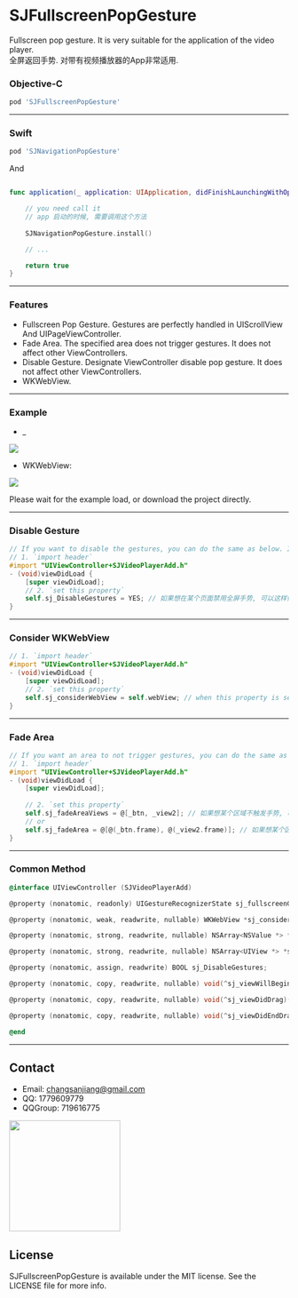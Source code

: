 # SJFullscreenPopGesture
Fullscreen pop gesture. It is very suitable for the application of the video player.    
全屏返回手势.  对带有视频播放器的App非常适用.

### Objective-C
```ruby
pod 'SJFullscreenPopGesture'
```
___

### Swift
```ruby
pod 'SJNavigationPopGesture'
```
And

```swift

func application(_ application: UIApplication, didFinishLaunchingWithOptions launchOptions: [UIApplicationLaunchOptionsKey: Any]?) -> Bool {

    // you need call it
    // app 启动的时候, 需要调用这个方法
    
    SJNavigationPopGesture.install()

    // ...

    return true
}
```
___


### Features
- Fullscreen Pop Gesture. Gestures are perfectly handled in UIScrollView And UIPageViewController.
- Fade Area. The specified area does not trigger gestures. It does not affect other ViewControllers.
- Disable Gesture. Designate ViewController disable pop gesture. It does not affect other ViewControllers.
- WKWebView.
___

### Example

- _
<img src="https://github.com/changsanjiang/SJVideoPlayerBackGR/blob/master/SJBackGRProject/SJBackGRProject/ex1.gif" />

- WKWebView:
<img src="https://github.com/changsanjiang/SJVideoPlayerBackGR/blob/master/SJBackGRProject/SJBackGRProject/ex2.gif" />

Please wait for the example load, or download the project directly.
___

### Disable Gesture

```Objective-C
// If you want to disable the gestures, you can do the same as below. It does not affect other ViewControllers.
// 1. `import header`
#import "UIViewController+SJVideoPlayerAdd.h"
- (void)viewDidLoad {
    [super viewDidLoad];
    // 2. `set this property`
    self.sj_DisableGestures = YES; // 如果想在某个页面禁用全屏手势, 可以这样做. 不影响其他页面. 离开页面时, 也无需恢复.
}
```
___

### Consider WKWebView

```Objective-C
// 1. `import header`
#import "UIViewController+SJVideoPlayerAdd.h"
- (void)viewDidLoad {
    [super viewDidLoad];
    // 2. `set this property`
    self.sj_considerWebView = self.webView; // when this property is set, will be enabled system gesture to back last web page, until it can't go back. 当设置这个属性后, 将会开启右滑返回上一个网页的手势. 最后才会触发全局pop手势.
}
```
___

### Fade Area

```Objective-C
// If you want an area to not trigger gestures, you can do the same as below. It does not affect other ViewControllers.
// 1. `import header`
#import "UIViewController+SJVideoPlayerAdd.h"
- (void)viewDidLoad {
    [super viewDidLoad];
    
    // 2. `set this property`
    self.sj_fadeAreaViews = @[_btn, _view2]; // 如果想某个区域不触发手势, 可以这样做.
    // or
    self.sj_fadeArea = @[@(_btn.frame), @(_view2.frame)]; // 如果想某个区域不触发手势, 可以这样做.
}
```
___

### Common Method
```Objective-C
@interface UIViewController (SJVideoPlayerAdd)

@property (nonatomic, readonly) UIGestureRecognizerState sj_fullscreenGestureState;

@property (nonatomic, weak, readwrite, nullable) WKWebView *sj_considerWebView;

@property (nonatomic, strong, readwrite, nullable) NSArray<NSValue *> *sj_fadeArea;

@property (nonatomic, strong, readwrite, nullable) NSArray<UIView *> *sj_fadeAreaViews;

@property (nonatomic, assign, readwrite) BOOL sj_DisableGestures;

@property (nonatomic, copy, readwrite, nullable) void(^sj_viewWillBeginDragging)(__kindof UIViewController *vc);

@property (nonatomic, copy, readwrite, nullable) void(^sj_viewDidDrag)(__kindof UIViewController *vc);

@property (nonatomic, copy, readwrite, nullable) void(^sj_viewDidEndDragging)(__kindof UIViewController *vc);

@end
```
___

## Contact
* Email: changsanjiang@gmail.com
* QQ: 1779609779
* QQGroup: 719616775 
<img src="https://github.com/changsanjiang/SJVideoPlayer/blob/master/SJVideoPlayerProject/SJVideoPlayerProject/Group.jpeg" width="200"  />

## License
SJFullscreenPopGesture is available under the MIT license. See the LICENSE file for more info.
